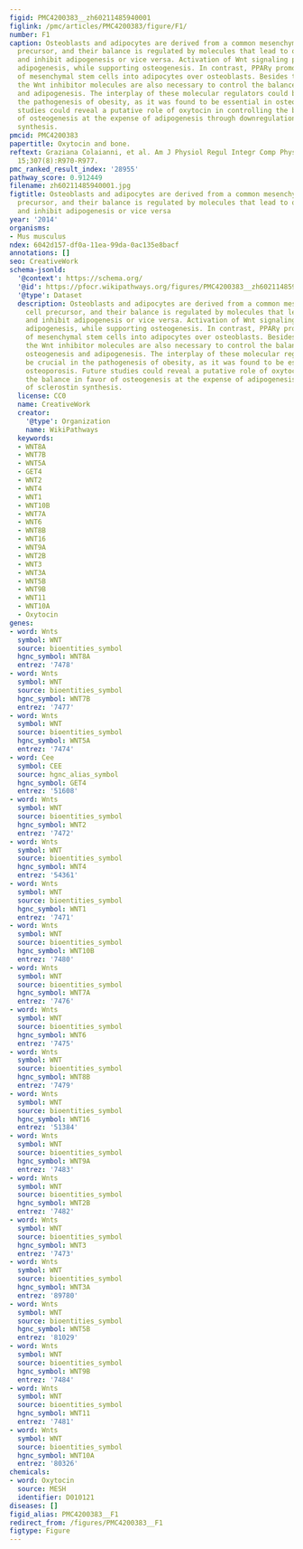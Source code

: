 ```yaml
---
figid: PMC4200383__zh60211485940001
figlink: /pmc/articles/PMC4200383/figure/F1/
number: F1
caption: Osteoblasts and adipocytes are derived from a common mesenchymal stem cell
  precursor, and their balance is regulated by molecules that lead to osteoblastogenesis
  and inhibit adipogenesis or vice versa. Activation of Wnt signaling pathway inhibits
  adipogenesis, while supporting osteogenesis. In contrast, PPARγ promotes the differentiation
  of mesenchymal stem cells into adipocytes over osteoblasts. Besides these proteins,
  the Wnt inhibitor molecules are also necessary to control the balance between osteogenesis
  and adipogenesis. The interplay of these molecular regulators could be crucial in
  the pathogenesis of obesity, as it was found to be essential in osteoporosis. Future
  studies could reveal a putative role of oxytocin in controlling the balance in favor
  of osteogenesis at the expense of adipogenesis through downregulation of sclerostin
  synthesis.
pmcid: PMC4200383
papertitle: Oxytocin and bone.
reftext: Graziana Colaianni, et al. Am J Physiol Regul Integr Comp Physiol. 2014 Oct
  15;307(8):R970-R977.
pmc_ranked_result_index: '28955'
pathway_score: 0.912449
filename: zh60211485940001.jpg
figtitle: Osteoblasts and adipocytes are derived from a common mesenchymal stem cell
  precursor, and their balance is regulated by molecules that lead to osteoblastogenesis
  and inhibit adipogenesis or vice versa
year: '2014'
organisms:
- Mus musculus
ndex: 6042d157-df0a-11ea-99da-0ac135e8bacf
annotations: []
seo: CreativeWork
schema-jsonld:
  '@context': https://schema.org/
  '@id': https://pfocr.wikipathways.org/figures/PMC4200383__zh60211485940001.html
  '@type': Dataset
  description: Osteoblasts and adipocytes are derived from a common mesenchymal stem
    cell precursor, and their balance is regulated by molecules that lead to osteoblastogenesis
    and inhibit adipogenesis or vice versa. Activation of Wnt signaling pathway inhibits
    adipogenesis, while supporting osteogenesis. In contrast, PPARγ promotes the differentiation
    of mesenchymal stem cells into adipocytes over osteoblasts. Besides these proteins,
    the Wnt inhibitor molecules are also necessary to control the balance between
    osteogenesis and adipogenesis. The interplay of these molecular regulators could
    be crucial in the pathogenesis of obesity, as it was found to be essential in
    osteoporosis. Future studies could reveal a putative role of oxytocin in controlling
    the balance in favor of osteogenesis at the expense of adipogenesis through downregulation
    of sclerostin synthesis.
  license: CC0
  name: CreativeWork
  creator:
    '@type': Organization
    name: WikiPathways
  keywords:
  - WNT8A
  - WNT7B
  - WNT5A
  - GET4
  - WNT2
  - WNT4
  - WNT1
  - WNT10B
  - WNT7A
  - WNT6
  - WNT8B
  - WNT16
  - WNT9A
  - WNT2B
  - WNT3
  - WNT3A
  - WNT5B
  - WNT9B
  - WNT11
  - WNT10A
  - Oxytocin
genes:
- word: Wnts
  symbol: WNT
  source: bioentities_symbol
  hgnc_symbol: WNT8A
  entrez: '7478'
- word: Wnts
  symbol: WNT
  source: bioentities_symbol
  hgnc_symbol: WNT7B
  entrez: '7477'
- word: Wnts
  symbol: WNT
  source: bioentities_symbol
  hgnc_symbol: WNT5A
  entrez: '7474'
- word: Cee
  symbol: CEE
  source: hgnc_alias_symbol
  hgnc_symbol: GET4
  entrez: '51608'
- word: Wnts
  symbol: WNT
  source: bioentities_symbol
  hgnc_symbol: WNT2
  entrez: '7472'
- word: Wnts
  symbol: WNT
  source: bioentities_symbol
  hgnc_symbol: WNT4
  entrez: '54361'
- word: Wnts
  symbol: WNT
  source: bioentities_symbol
  hgnc_symbol: WNT1
  entrez: '7471'
- word: Wnts
  symbol: WNT
  source: bioentities_symbol
  hgnc_symbol: WNT10B
  entrez: '7480'
- word: Wnts
  symbol: WNT
  source: bioentities_symbol
  hgnc_symbol: WNT7A
  entrez: '7476'
- word: Wnts
  symbol: WNT
  source: bioentities_symbol
  hgnc_symbol: WNT6
  entrez: '7475'
- word: Wnts
  symbol: WNT
  source: bioentities_symbol
  hgnc_symbol: WNT8B
  entrez: '7479'
- word: Wnts
  symbol: WNT
  source: bioentities_symbol
  hgnc_symbol: WNT16
  entrez: '51384'
- word: Wnts
  symbol: WNT
  source: bioentities_symbol
  hgnc_symbol: WNT9A
  entrez: '7483'
- word: Wnts
  symbol: WNT
  source: bioentities_symbol
  hgnc_symbol: WNT2B
  entrez: '7482'
- word: Wnts
  symbol: WNT
  source: bioentities_symbol
  hgnc_symbol: WNT3
  entrez: '7473'
- word: Wnts
  symbol: WNT
  source: bioentities_symbol
  hgnc_symbol: WNT3A
  entrez: '89780'
- word: Wnts
  symbol: WNT
  source: bioentities_symbol
  hgnc_symbol: WNT5B
  entrez: '81029'
- word: Wnts
  symbol: WNT
  source: bioentities_symbol
  hgnc_symbol: WNT9B
  entrez: '7484'
- word: Wnts
  symbol: WNT
  source: bioentities_symbol
  hgnc_symbol: WNT11
  entrez: '7481'
- word: Wnts
  symbol: WNT
  source: bioentities_symbol
  hgnc_symbol: WNT10A
  entrez: '80326'
chemicals:
- word: Oxytocin
  source: MESH
  identifier: D010121
diseases: []
figid_alias: PMC4200383__F1
redirect_from: /figures/PMC4200383__F1
figtype: Figure
---
```

